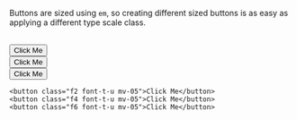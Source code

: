 Buttons are sized using `em`, so creating different sized buttons is as easy as applying a different type scale class.
<br>
<br>

<div class="demo px-2">
  <button class="f2 font-t-u mv-05">Click Me</button>
  <br>
  <button class="f4 font-t-u mv-05">Click Me</button>
  <br>
  <button class="f6 font-t-u mv-05">Click Me</button>
</div>

    <button class="f2 font-t-u mv-05">Click Me</button>
    <button class="f4 font-t-u mv-05">Click Me</button>
    <button class="f6 font-t-u mv-05">Click Me</button>
